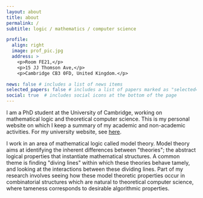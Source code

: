 ```yaml
---
layout: about
title: about
permalink: /
subtitle: logic / mathematics / computer science

profile:
  align: right
  image: prof_pic.jpg
  address: >
    <p>Room FE21,</p> 
    <p>15 JJ Thomson Ave,</p>
    <p>Cambridge CB3 0FD, United Kingdom.</p>

news: false # includes a list of news items
selected_papers: false # includes a list of papers marked as "selected={true}"
social: true  # includes social icons at the bottom of the page
---
```


I am a PhD student at the University of Cambridge, working on mathematical logic and theoretical computer science. This is my personal website on which I keep a summary of my academic and non-academic activities. For my university website, see <a href="https://www.cst.cam.ac.uk/people/ie257">here</a>.

I work in an area of mathematical logic called model theory. Model theory aims at identifying the inherent differences between "theories"; the abstract logical properties that instantiate mathematical structures. A common theme is finding "diving lines" within which these theories behave tamely, and looking at the interactions between these dividing lines. Part of my research involves seeing how these model theoretic properties occur in combinatorial structures which are natural to theoretical computer science, where tameness corresponds to desirable algorithmic properties.


